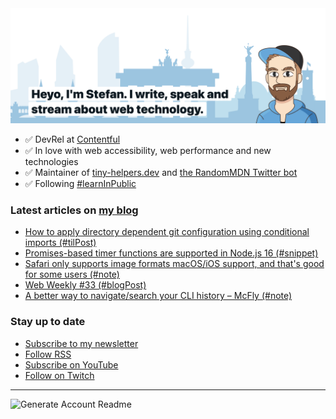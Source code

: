 <img alt="Heyo, I'm Stefan. I write and speak about web technology." src="https://raw.githubusercontent.com/stefanjudis/stefanjudis/main/screenshot.png">

- ✅ DevRel at [Contentful](https://www.contentful.com)
- ✅ In love with web accessibility, web performance and new technologies
- ✅ Maintainer of [tiny-helpers.dev](https://tiny-helpers.dev) and [the RandomMDN Twitter bot](https://twitter.com/randomMDN)
- ✅ Following [#learnInPublic](https://www.stefanjudis.com/today-i-learned/)
### Latest articles on [my blog](https://www.stefanjudis.com)

<!-- BLOG-POST-LIST:START -->
- [How to apply directory dependent git configuration using conditional imports (#tilPost)](https://www.stefanjudis.com/today-i-learned/how-to-apply-directory-dependent-git-configuration-using-conditional-imports/)
- [Promises-based timer functions are supported in Node.js 16 (#snippet)](https://www.stefanjudis.com/snippets/promises-based-timer-functions-are-supported-in-node-js-16/)
- [Safari only supports image formats macOS/iOS support, and that's good for some users (#note)](https://www.stefanjudis.com/notes/apples-safari-only-supports-image-formats-the-os-supports-and-that-might-be/)
- [Web Weekly #33 (#blogPost)](https://www.stefanjudis.com/blog/web-weekly-33/)
- [A better way to navigate/search your CLI history – McFly (#note)](https://www.stefanjudis.com/notes/a-better-way-to-navigate-search-your-cli-history-mcfly/)
<!-- BLOG-POST-LIST:END -->

### Stay up to date

- [Subscribe to my newsletter](https://www.stefanjudis.com/newsletter/)
- [Follow RSS](https://www.stefanjudis.com/feeds/)
- [Subscribe on YouTube](https://youtube.com/c/stefanjudis)
- [Follow on Twitch](https://www.twitch.tv/stefanjudis)

---

![Generate Account Readme](https://github.com/stefanjudis/stefanjudis/workflows/Generate%20Account%20Readme/badge.svg)
